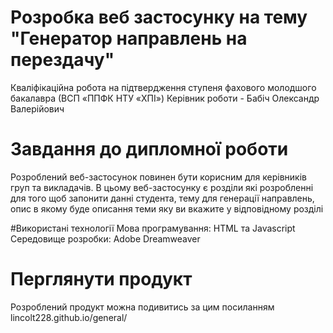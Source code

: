 # Розробка веб застосунку на тему "Генератор направлень на перездачу"
Кваліфікаційна робота на підтвердження ступеня фахового молодшого бакалавра (ВСП «ППФК НТУ «ХПІ»)
Керівник роботи - Бабіч Олександр Валерійович

# Завдання до дипломної роботи
Розроблений веб-застосунок повинен бути корисним для керівників груп та викладачів. В цьому веб-застосунку є розділи які розробленні для того щоб запонити данні студента, тему для генерації направлень, опис в якому буде описання теми яку ви вкажите у відповідному розділі

#Використані технології 
Мова програмування: HTML та Javascript
Середовище розробки: Adobe Dreamweaver

# Перглянути продукт
Розроблений продукт можна подивитись за цим посиланням lincolt228.github.io/general/

